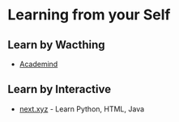 # Learning from your Self

## Learn by Wacthing 

- [Academind](https://academind.com/)

## Learn by Interactive

- [next.xyz](https://www.next.xyz/) - Learn Python, HTML, Java